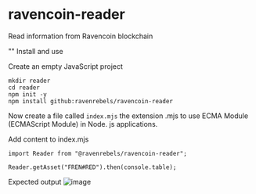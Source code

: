 # ravencoin-reader
Read information from Ravencoin blockchain



"" Install and use

Create an empty JavaScript project
```
mkdir reader
cd reader
npm init -y
npm install github:ravenrebels/ravencoin-reader
```

Now create a file called `index.mjs` the extension .mjs to use ECMA Module (ECMAScript Module) in Node. js applications.

Add content to index.mjs
```
import Reader from "@ravenrebels/ravencoin-reader";

Reader.getAsset("FREN#RED").then(console.table);
```

Expected output
![image](https://user-images.githubusercontent.com/9694984/214542343-c842ca90-e0bd-4d25-9983-34d3fbf57ace.png)
